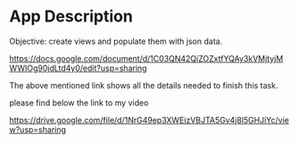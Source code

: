 

# App Description

Objective: create views and populate them with json data.

https://docs.google.com/document/d/1C03QN42QiZOZxtfYQAy3kVMjtyjMWWIOg90jdLtd4y0/edit?usp=sharing

The above mentioned link shows all the details needed to finish this task.


please find below the link to my video 

https://drive.google.com/file/d/1NrG49ep3XWEizVBJTA5Gv4j8l5GHJiYc/view?usp=sharing


